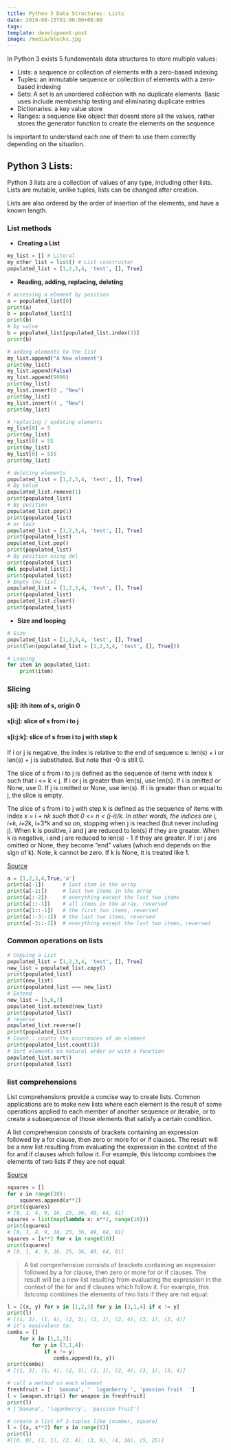 ```yaml
---
title: Python 3 Data Structures: Lists
date: 2019-08-15T01:00:00+00:00
tags: 
template: development-post
image: /media/blocks.jpg
---
```


In Python 3 exists 5 fundamentals data structures to store multiple values:

- Lists: a sequence or collection of elements with a zero-based indexing
- Tuples: an immutable sequence or collection of elements with a zero-based indexing
- Sets: A set is an unordered collection with no duplicate elements. Basic uses include membership testing and eliminating duplicate entries
- Dictionaries: a key value store 
- Ranges: a sequence like object that doesnt store all the values, rather stores the generator function to create the elements on the sequence

Is important to understand each one of them to use them correctly depending on the situation.

## Python 3 Lists:

Python 3 lists are a collection of values of any type, including other lists. Lists are mutable, unlike tuples, lists can be changed after creation.

Lists are also ordered by the order of insertion of the elements, and have a known length.


### List methods

- **Creating a List**

```python
my_list = [] # Literal
my_other_list = list() # List constructor
populated_list = [1,2,3,4, 'test', [], True]
```

- **Reading, adding, replacing, deleting**

```python
# accessing a element by position
a = populated_list[0]
print(a)
b = populated_list[3]
print(b)
# by value
b = populated_list[populated_list.index(3)]
print(b)

# adding elements to the list
my_list.append("A New element")
print(my_list)
my_list.append(False)
my_list.append(9999)
print(my_list)
my_list.insert(0 , "New")
print(my_list)
my_list.insert(4 , "New")
print(my_list)

# replacing / updating elements
my_list[0] = 5
print(my_list)
my_list[0] = 55
print(my_list)
my_list[0] = 555
print(my_list)

# deleting elements
populated_list = [1,2,3,4, 'test', [], True]
# By Value
populated_list.remove(1)
print(populated_list)
# By position
populated_list.pop(1)
print(populated_list)
# or last
populated_list = [1,2,3,4, 'test', [], True]
print(populated_list)
populated_list.pop()
print(populated_list)
# By position using del
print(populated_list)
del populated_list[1]
print(populated_list)
# Empty the list
populated_list = [1,2,3,4, 'test', [], True]
print(populated_list)
populated_list.clear()
print(populated_list)
```

- **Size and looping**

```python
# Size
populated_list = [1,2,3,4, 'test', [], True]
print(len(populated_list = [1,2,3,4, 'test', [], True]))

# Looping
for item in populated_list:
    print(item)
```

### Slicing

#### s[i]: ith item of s, origin 0
#### s[i:j]: slice of s from i to j
#### s[i:j:k]: slice of s from i to j with step k

If i or j is negative, the index is relative to the end of sequence s: len(s) + i or len(s) + j is substituted. But note that -0 is still 0.

The slice of s from i to j is defined as the sequence of items with index k such that i <= k < j. If i or j is greater than len(s), use len(s). If i is omitted or None, use 0. If j is omitted or None, use len(s). If i is greater than or equal to j, the slice is empty.

The slice of s from i to j with step k is defined as the sequence of items with index x = i + n*k such that 0 <= n < (j-i)/k. In other words, the indices are i, i+k, i+2*k, i+3*k and so on, stopping when j is reached (but never including j). When k is positive, i and j are reduced to len(s) if they are greater. When k is negative, i and j are reduced to len(s) - 1 if they are greater. If i or j are omitted or None, they become “end” values (which end depends on the sign of k). Note, k cannot be zero. If k is None, it is treated like 1.

[Source](https://docs.python.org/3/library/stdtypes.html#typesseq)

```python
a = [1,2,3,4,True,'a']
print(a[-1])      # last item in the array
print(a[-2:])     # last two items in the array
print(a[:-2])     # everything except the last two items
print(a[::-1])    # all items in the array, reversed
print(a[1::-1])   # the first two items, reversed
print(a[:-3:-1])  # the last two items, reversed
print(a[-3::-1])  # everything except the last two items, reversed
```

### Common operations on lists

```python
# Copying a List
populated_list = [1,2,3,4, 'test', [], True]
new_list = populated_list.copy()
print(populated_list)
print(new_list)
print(populated_list === new_list)
# Extend
new_list = [5,6,7]
populated_list.extend(new_list)
print(populated_list)
# reverse
populated_list.reverse()
print(populated_list)
# Count : counts the ocurrences of an element
print(populated_list.count(1))
# Sort elements on natural order or with a function
populated_list.sort()
print(populated_list)

```


### list comprehensions 

List comprehensions provide a concise way to create lists. Common applications are to make new lists where each element is the result of some operations applied to each member of another sequence or iterable, or to create a subsequence of those elements that satisfy a certain condition.

A list comprehension consists of brackets containing an expression followed by a for clause, then zero or more for or if clauses. The result will be a new list resulting from evaluating the expression in the context of the for and if clauses which follow it. For example, this listcomp combines the elements of two lists if they are not equal:

[Source](https://docs.python.org/3/tutorial/datastructures.html#list-comprehensions)

```python
squares = []
for x in range(10):
    squares.append(x**2)
print(squares)    
# [0, 1, 4, 9, 16, 25, 36, 49, 64, 81]
squares = list(map(lambda x: x**2, range(10)))
print(squares)
# [0, 1, 4, 9, 16, 25, 36, 49, 64, 81]
squares = [x**2 for x in range(10)]
print(squares)
# [0, 1, 4, 9, 16, 25, 36, 49, 64, 81]
```

>A list comprehension consists of brackets containing an expression followed by a for clause, then zero or more for or if clauses. The result will be a new list resulting from evaluating the expression in the context of the for and if clauses which follow it. For example, this listcomp combines the elements of two lists if they are not equal:

```python 
l = [(x, y) for x in [1,2,3] for y in [3,1,4] if x != y]
print(l)
# [(1, 3), (1, 4), (2, 3), (2, 1), (2, 4), (3, 1), (3, 4)]
# it’s equivalent to:
combs = []
    for x in [1,2,3]:
        for y in [3,1,4]:
            if x != y:
               combs.append((x, y))
print(combs)
# [(1, 3), (1, 4), (2, 3), (2, 1), (2, 4), (3, 1), (3, 4)]

# call a method on each element
freshfruit = ['  banana', '  loganberry ', 'passion fruit  ']
l = [weapon.strip() for weapon in freshfruit]
print(l)
# ['banana', 'loganberry', 'passion fruit']

# create a list of 2-tuples like (number, square)
l = [(x, x**2) for x in range(6)]
print(l)
#[(0, 0), (1, 1), (2, 4), (3, 9), (4, 16), (5, 25)]
```
